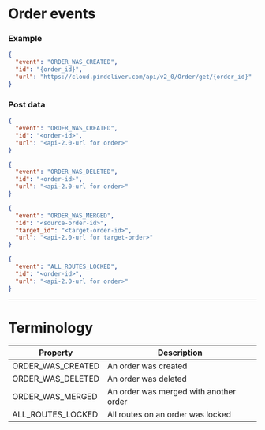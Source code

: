 # Order events

### Example

```JSON
{
  "event": "ORDER_WAS_CREATED",
  "id": "{order_id}",
  "url": "https://cloud.pindeliver.com/api/v2_0/Order/get/{order_id}"
}
```

### Post data

```JSON
{  
  "event": "ORDER_WAS_CREATED",
  "id": "<order-id>",
  "url": "<api-2.0-url for order>"
}
```
```JSON
{  
  "event": "ORDER_WAS_DELETED",
  "id": "<order-id>",
  "url": "<api-2.0-url for order>"
}
```
```JSON
{  
  "event": "ORDER_WAS_MERGED",
  "id": "<source-order-id>",
  "target_id": "<target-order-id>",
  "url": "<api-2.0-url for target-order>"
}
```
```JSON
{  
  "event": "ALL_ROUTES_LOCKED",
  "id": "<order-id>",
  "url": "<api-2.0-url for order>"
}
```

---

# Terminology

|Property             |Description|
|---------------------|-----------|
|ORDER_WAS_CREATED|An order was created|
|ORDER_WAS_DELETED|An order was deleted|
|ORDER_WAS_MERGED|An order was merged with another order|
|ALL_ROUTES_LOCKED|All routes on an order was locked|
